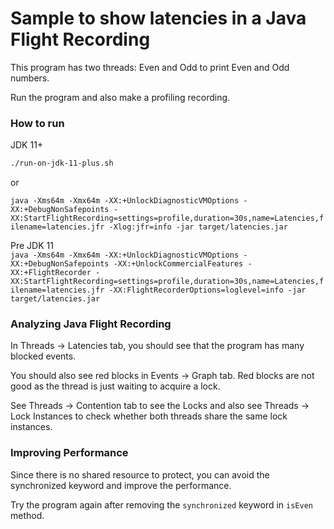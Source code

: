Sample to show latencies in a Java Flight Recording
===================================================

This program has two threads: Even and Odd to print Even and Odd numbers.

Run the program and also make a profiling recording.

### How to run
JDK 11+  
```bash
./run-on-jdk-11-plus.sh
```

or  

`java -Xms64m -Xmx64m -XX:+UnlockDiagnosticVMOptions -XX:+DebugNonSafepoints -XX:StartFlightRecording=settings=profile,duration=30s,name=Latencies,filename=latencies.jfr -Xlog:jfr=info -jar target/latencies.jar`

Pre JDK 11  
`java -Xms64m -Xmx64m -XX:+UnlockDiagnosticVMOptions -XX:+DebugNonSafepoints -XX:+UnlockCommercialFeatures -XX:+FlightRecorder -XX:StartFlightRecording=settings=profile,duration=30s,name=Latencies,filename=latencies.jfr -XX:FlightRecorderOptions=loglevel=info -jar target/latencies.jar`

### Analyzing Java Flight Recording

In Threads -> Latencies tab, you should see that the program has many blocked events.

You should also see red blocks in Events -> Graph tab. Red blocks are not good as the thread is just waiting to acquire a lock.
 
See Threads -> Contention tab to see the Locks and also see Threads -> Lock Instances to check whether both threads share the same lock instances.

### Improving Performance

Since there is no shared resource to protect, you can avoid the synchronized keyword and improve the performance.

Try the program again after removing the `synchronized` keyword in `isEven` method.
